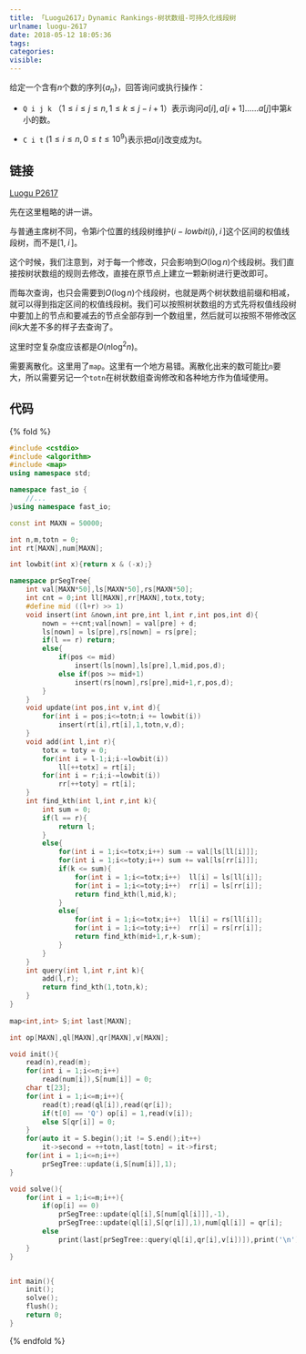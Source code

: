 ```yaml
---
title: 「Luogu2617」Dynamic Rankings-树状数组-可持久化线段树
urlname: luogu-2617
date: 2018-05-12 18:05:36
tags:
categories:
visible:
---
```


给定一个含有$n$个数的序列$\{a_n\}$，回答询问或执行操作：

+ `Q i j k` （$1\leq i\leq j\leq n, 1\leq k\leq j-i+1$）表示询问$a[i],a[i+1]......a[j]$中第$k$小的数。

+ `C i t` ($1 \leq i \leq n,0\leq t \leq 10^{9}$)表示把$a[i]$改变成为$t$。

<!-- more -->

## 链接

[Luogu P2617](https://www.luogu.org/problemnew/show/P2617)

先在这里粗略的讲一讲。

与普通主席树不同，令第$i$个位置的线段树维护$(i-lowbit(i),\; i\,]$这个区间的权值线段树，而不是$[1,\;i\,]$。

这个时候，我们注意到，对于每一个修改，只会影响到$O(\log{n})$个线段树。我们直接按树状数组的规则去修改，直接在原节点上建立一颗新树进行更改即可。

而每次查询，也只会需要到$O(\log{n})$个线段树，也就是两个树状数组前缀和相减，就可以得到指定区间的权值线段树。我们可以按照树状数组的方式先将权值线段树中要加上的节点和要减去的节点全部存到一个数组里，然后就可以按照不带修改区间$k$大差不多的样子去查询了。

这里时空复杂度应该都是$O(n \log^{2}{n})$。

需要离散化。这里用了`map`。这里有一个地方易错。离散化出来的数可能比`n`要大，所以需要另记一个`totn`在树状数组查询修改和各种地方作为值域使用。

## 代码

{% fold %}
```cpp
#include <cstdio>
#include <algorithm>
#include <map>
using namespace std;

namespace fast_io {
    //...
}using namespace fast_io;

const int MAXN = 50000;

int n,m,totn = 0;
int rt[MAXN],num[MAXN];

int lowbit(int x){return x & (-x);}

namespace prSegTree{
    int val[MAXN*50],ls[MAXN*50],rs[MAXN*50];
    int cnt = 0;int ll[MAXN],rr[MAXN],totx,toty;
    #define mid ((l+r) >> 1)
    void insert(int &nown,int pre,int l,int r,int pos,int d){
        nown = ++cnt;val[nown] = val[pre] + d;
        ls[nown] = ls[pre],rs[nown] = rs[pre];
        if(l == r) return;
        else{
            if(pos <= mid)
                insert(ls[nown],ls[pre],l,mid,pos,d);
            else if(pos >= mid+1)
                insert(rs[nown],rs[pre],mid+1,r,pos,d);
        }
    }
    void update(int pos,int v,int d){
        for(int i = pos;i<=totn;i += lowbit(i))
            insert(rt[i],rt[i],1,totn,v,d);
    }
    void add(int l,int r){
        totx = toty = 0;
        for(int i = l-1;i;i-=lowbit(i))
            ll[++totx] = rt[i];
        for(int i = r;i;i-=lowbit(i))
            rr[++toty] = rt[i];
    }
    int find_kth(int l,int r,int k){
        int sum = 0;
        if(l == r){
            return l;
        }
        else{
            for(int i = 1;i<=totx;i++) sum -= val[ls[ll[i]]];
            for(int i = 1;i<=toty;i++) sum += val[ls[rr[i]]];   
            if(k <= sum){
                for(int i = 1;i<=totx;i++)  ll[i] = ls[ll[i]];
                for(int i = 1;i<=toty;i++)  rr[i] = ls[rr[i]];
                return find_kth(l,mid,k);
            }
            else{
                for(int i = 1;i<=totx;i++)  ll[i] = rs[ll[i]];
                for(int i = 1;i<=toty;i++)  rr[i] = rs[rr[i]];
                return find_kth(mid+1,r,k-sum);
            } 
        }  
    }
    int query(int l,int r,int k){
        add(l,r);
        return find_kth(1,totn,k);
    }
}
 
map<int,int> S;int last[MAXN];

int op[MAXN],ql[MAXN],qr[MAXN],v[MAXN];

void init(){
    read(n),read(m);
    for(int i = 1;i<=n;i++)
        read(num[i]),S[num[i]] = 0;
    char t[23];
    for(int i = 1;i<=m;i++){
        read(t);read(ql[i]),read(qr[i]);
        if(t[0] == 'Q') op[i] = 1,read(v[i]);
        else S[qr[i]] = 0;
    }
    for(auto it = S.begin();it != S.end();it++)
        it->second = ++totn,last[totn] = it->first;
    for(int i = 1;i<=n;i++)
        prSegTree::update(i,S[num[i]],1);
}

void solve(){
    for(int i = 1;i<=m;i++){
        if(op[i] == 0)
            prSegTree::update(ql[i],S[num[ql[i]]],-1),
            prSegTree::update(ql[i],S[qr[i]],1),num[ql[i]] = qr[i]; 
        else
            print(last[prSegTree::query(ql[i],qr[i],v[i])]),print('\n');
    }
}


int main(){
    init();
    solve();
    flush();
    return 0;
}
```
{% endfold %}